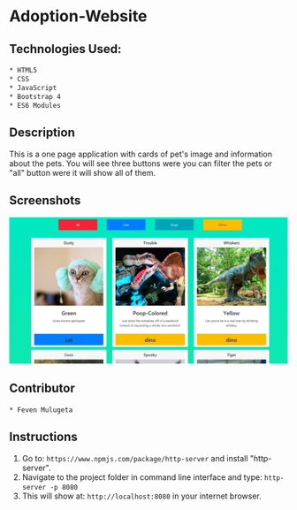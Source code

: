 # Adoption-Website


## Technologies Used:

    * HTML5 
    * CSS 
    * JavaScript 
    * Bootstrap 4 
    * ES6 Modules 


## Description 

This is a one page application with cards of pet's image and information about the pets. You will see three buttons were you can filter the pets or "all" button were it will show all of them.

## Screenshots
![Home Page Screenshot Image](images/pets.JPG)


## Contributor

    * Feven Mulugeta


## Instructions 

1. Go to: `https://www.npmjs.com/package/http-server` and install "http-server".  
2. Navigate to the project folder in command line interface and type: `http-server -p 8080`  
3. This will show at: `http://localhost:8080` in your internet browser. 
